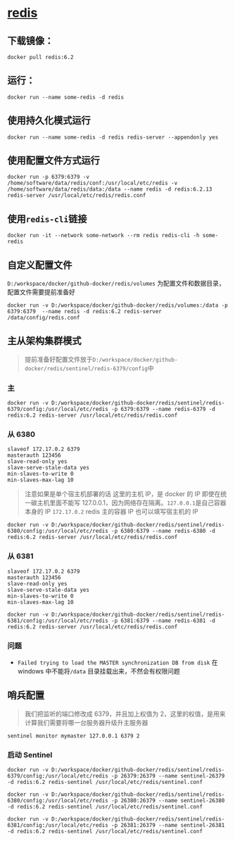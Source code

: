 # [redis](https://redis.io/)

## 下载镜像：

`docker pull redis:6.2`

## 运行：

```
docker run --name some-redis -d redis
```

## 使用持久化模式运行

```
docker run --name some-redis -d redis redis-server --appendonly yes
```

## 使用配置文件方式运行
```
docker run -p 6379:6379 -v /home/software/data/redis/conf:/usr/local/etc/redis -v /home/software/data/redis/data:/data --name redis -d redis:6.2.13 redis-server /usr/local/etc/redis/redis.conf
```

## 使用`redis-cli`链接

```
docker run -it --network some-network --rm redis redis-cli -h some-redis
```

## 自定义配置文件

`D:/workspace/docker/github-docker/redis/volumes` 为配置文件和数据目录，配置文件需要提前准备好

```
docker run -v D:/workspace/docker/github-docker/redis/volumes:/data -p 6379:6379  --name redis -d redis:6.2 redis-server /data/config/redis.conf
```

## 主从架构集群模式

> 提前准备好配置文件放于`D:/workspace/docker/github-docker/redis/sentinel/redis-6379/config`中

### 主

```
docker run -v D:/workspace/docker/github-docker/redis/sentinel/redis-6379/config:/usr/local/etc/redis -p 6379:6379 --name redis-6379 -d redis:6.2 redis-server /usr/local/etc/redis/redis.conf
```

### 从 6380

```
slaveof 172.17.0.2 6379
masterauth 123456
slave-read-only yes
slave-serve-stale-data yes
min-slaves-to-write 0
min-slaves-max-lag 10
```

> 注意如果是单个宿主机部署的话 这里的主机 IP，是 docker 的 IP 即使在统一碳主机里面不能写 127.0.0.1，因为网络存在隔离。`127.0.0.1`是自己容器本身的 IP
> `172.17.0.2` redis 主的容器 IP 也可以填写宿主机的 IP

```
docker run -v D:/workspace/docker/github-docker/redis/sentinel/redis-6380/config:/usr/local/etc/redis -p 6380:6379 --name redis-6380 -d redis:6.2 redis-server /usr/local/etc/redis/redis.conf
```

### 从 6381

```
slaveof 172.17.0.2 6379
masterauth 123456
slave-read-only yes
slave-serve-stale-data yes
min-slaves-to-write 0
min-slaves-max-lag 10
```

```
docker run -v D:/workspace/docker/github-docker/redis/sentinel/redis-6381/config:/usr/local/etc/redis -p 6381:6379 --name redis-6381 -d redis:6.2 redis-server /usr/local/etc/redis/redis.conf
```

### 问题

- `Failed trying to load the MASTER synchronization DB from disk`
  在 windows 中不能将`/data` 目录挂载出来，不然会有权限问题

## 哨兵配置

> 我们把监听的端口修改成 6379，并且加上权值为 2，这里的权值，是用来计算我们需要将哪一台服务器升级升主服务器

```
sentinel monitor mymaster 127.0.0.1 6379 2
```

### 启动 Sentinel

```
docker run -v D:/workspace/docker/github-docker/redis/sentinel/redis-6379/config:/usr/local/etc/redis -p 26379:26379 --name sentinel-26379 -d redis:6.2 redis-sentinel /usr/local/etc/redis/sentinel.conf
```

```
docker run -v D:/workspace/docker/github-docker/redis/sentinel/redis-6380/config:/usr/local/etc/redis -p 26380:26379 --name sentinel-26380 -d redis:6.2 redis-sentinel /usr/local/etc/redis/sentinel.conf
```

```
docker run -v D:/workspace/docker/github-docker/redis/sentinel/redis-6381/config:/usr/local/etc/redis -p 26381:26379 --name sentinel-26381 -d redis:6.2 redis-sentinel /usr/local/etc/redis/sentinel.conf
```
